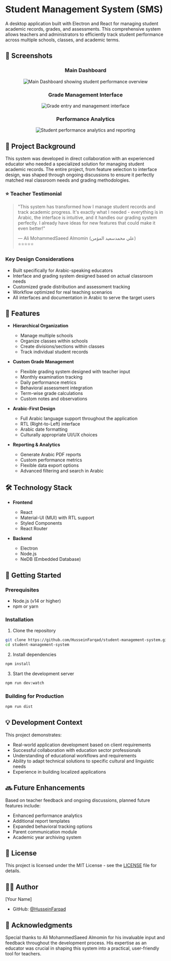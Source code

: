 # Student Management System (SMS)

A desktop application built with Electron and React for managing student academic records, grades, and assessments. This comprehensive system allows teachers and administrators to efficiently track student performance across multiple schools, classes, and academic terms.

## 📸 Screenshots

<div align="center">

### Main Dashboard

<img src="https://github.com/user-attachments/assets/cd92274a-a6fb-497f-8845-a5318ed043a3" alt="Main Dashboard showing student performance overview" />

### Grade Management Interface

<img src="https://github.com/user-attachments/assets/657d86eb-2790-46ae-ab33-9be7ba9f31ae" alt="Grade entry and management interface" />

### Performance Analytics

<img src="https://github.com/user-attachments/assets/3efceaf5-fd79-4036-a8d7-333018e5874b" alt="Student performance analytics and reporting" />

</div>

## 📖 Project Background

This system was developed in direct collaboration with an experienced educator who needed a specialized solution for managing student academic records. The entire project, from feature selection to interface design, was shaped through ongoing discussions to ensure it perfectly matched real classroom needs and grading methodologies.

### ⭐ Teacher Testimonial

> "This system has transformed how I manage student records and track academic progress. It's exactly what I needed - everything is in Arabic, the interface is intuitive, and it handles our grading system perfectly. I already have ideas for new features that could make it even better!"
>
> — Ali MohammedSaeed Almomin (علي محمدسعيد المؤمن)  
> ⭐⭐⭐⭐⭐

### Key Design Considerations

- Built specifically for Arabic-speaking educators
- Interface and grading system designed based on actual classroom needs
- Customized grade distribution and assessment tracking
- Workflow optimized for real teaching scenarios
- All interfaces and documentation in Arabic to serve the target users

## 🌟 Features

- **Hierarchical Organization**

  - Manage multiple schools
  - Organize classes within schools
  - Create divisions/sections within classes
  - Track individual student records

- **Custom Grade Management**

  - Flexible grading system designed with teacher input
  - Monthly examination tracking
  - Daily performance metrics
  - Behavioral assessment integration
  - Term-wise grade calculations
  - Custom notes and observations

- **Arabic-First Design**

  - Full Arabic language support throughout the application
  - RTL (Right-to-Left) interface
  - Arabic date formatting
  - Culturally appropriate UI/UX choices

- **Reporting & Analytics**
  - Generate Arabic PDF reports
  - Custom performance metrics
  - Flexible data export options
  - Advanced filtering and search in Arabic

## 🛠️ Technology Stack

- **Frontend**

  - React
  - Material-UI (MUI) with RTL support
  - Styled Components
  - React Router

- **Backend**
  - Electron
  - Node.js
  - NeDB (Embedded Database)

## 🚀 Getting Started

### Prerequisites

- Node.js (v14 or higher)
- npm or yarn

### Installation

1. Clone the repository

```bash
git clone https://github.com/HusseinFarqad/student-management-system.git
cd student-management-system
```

2. Install dependencies

```bash
npm install
```

3. Start the development server

```bash
npm run dev:watch
```

### Building for Production

```bash
npm run dist
```

## 💡 Development Context

This project demonstrates:

- Real-world application development based on client requirements
- Successful collaboration with education sector professionals
- Understanding of educational workflows and requirements
- Ability to adapt technical solutions to specific cultural and linguistic needs
- Experience in building localized applications

## 🔜 Future Enhancements

Based on teacher feedback and ongoing discussions, planned future features include:

- Enhanced performance analytics
- Additional report templates
- Expanded behavioral tracking options
- Parent communication module
- Academic year archiving system

## 📝 License

This project is licensed under the MIT License - see the [LICENSE](LICENSE) file for details.

## 🙋‍♂️ Author

[Your Name]

- GitHub: [@HusseinFarqad](https://github.com/HusseinFarqad)

## 🌟 Acknowledgments

Special thanks to Ali MohammedSaeed Almomin for his invaluable input and feedback throughout the development process. His expertise as an educator was crucial in shaping this system into a practical, user-friendly tool for teachers.

